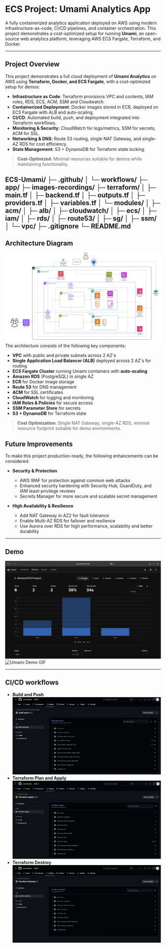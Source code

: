 # ECS Project: Umami Analytics App

A fully containerized analytics application deployed on AWS using modern infrastructure-as-code, CI/CD pipelines, and container orchestration. This project demonstrates a cost-optimized setup for running **Umami**, an open-source web 
analytics platform, leveraging AWS ECS Fargate, Terraform, and Docker.

---
## Project Overview

This project demonstrates a full cloud deployment of **Umami Analytics** on AWS using **Terraform, Docker, and ECS Fargate**, with a cost-optimized setup for demos:

- **Infrastructure as Code**: Terraform provisions VPC and contents, IAM roles, RDS, ECS, ACM, SSM and Cloudwatch.
- **Containerized Deployment**: Docker images stored in ECR, deployed on ECS Fargate with ALB and auto-scaling.
- **CI/CD**: Automated build, push, and deployment integrated into Terraform workflows.
- **Monitoring & Security**: CloudWatch for logs/metrics, SSM for secrets, ACM for SSL.
- **Networking & DNS**: Route 53 routing, single NAT Gateway, and single-AZ RDS for cost efficiency.
- **State Management**: S3 + DynamoDB for Terraform state locking.

> **Cost-Optimized**: Minimal resources suitable for demos while maintaining functionality.

ECS-Umami/
├─ .github/
│  └─ workflows/
├─ app/
├─ images-recordings/
├─ terraform/
│  ├─ main.tf
│  ├─ backend.tf
│  ├─ outputs.tf
│  ├─ providers.tf
│  ├─ variables.tf
│  └─ modules/
│     ├─ acm/
│     ├─ alb/
│     ├─ cloudwatch/
│     ├─ ecs/
│     ├─ iam/
│     ├─ rds/
│     ├─ route53/
│     ├─ sg/
│     ├─ ssm/
│     └─ vpc/
├─ .gitignore
└─ README.md
---
## Architecture Diagram
![Architecture Diagram](images-recordings/awsdiagram.png)  
The architecture consists of the following key components:

- **VPC** with public and private subnets across 2 AZ's
- **Single Application Load Balancer (ALB)** deployed across 2 AZ's for routing
- **ECS Fargate Cluster** running Umami containers with **auto-scaling**
- **Amazon RDS** (PostgreSQL) in single AZ
- **ECR** for Docker image storage
- **Route 53** for DNS management
- **ACM** for SSL certificates
- **CloudWatch** for logging and monitoring
- **IAM Roles & Policies** for secure access
- **SSM Parameter Store** for secrets
- **S3 + DynamoDB** for Terraform state

> **Cost Optimization**: Single NAT Gateway, single-AZ RDS, minimal resource footprint suitable for demo environments.

## Future Improvements

To make this project production-ready, the following enhancements can be considered:

- **Security & Protection**
  - AWS WAF for protection against common web attacks
  - Enhanced security hardening with Security Hub, GuardDuty, and IAM least-privilege reviews
  - Secrets Manager for more secure and scalable secret management

- **High Availability & Resilience**
  - Add NAT Gateway in AZ2 for fault tolerance
  - Enable Multi-AZ RDS for failover and resilience
  - Use Aurora over RDS for high performance, scalability and better durability

---
## Demo 

![Umami Demo](images-recordings/umami-demo.png)  
![Umami Demo GIF](images-recordings/umami-demo.gif)  

---

## CI/CD workflows
- **Build and Push**
![Build & Push](images-recordings/build-push.png)  
- **Terraform Plan and Apply**
![Terraform Apply](images-recordings/apply.png)  
- **Terraform Destroy**
![Terraform Destroy](images-recordings/destroy.png)